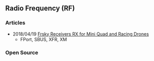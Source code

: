 ## Radio Frequency (RF)


### Articles
- 2018/04/19 [Frsky Receivers RX for Mini Quad and Racing Drones](https://oscarliang.com/frsky-rx-mini-quad/)
	- FPort, SBUS, XFR, XM


### Open Source

